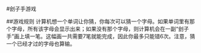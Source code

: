 #刽子手游戏

##游戏规则
计算机想一个单词让你猜，你每次可以猜一个字母。如果单词里有那个字母，所有该字母会显示出来；如果没有那个字母，则计算机会在一副“刽子手”画上填一笔。这幅画一共需要7笔就能完成，因此你最多只能错6次。注意，猜一个已经才过的字母也算输。
